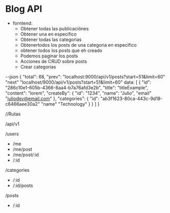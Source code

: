 # Blog API

- forntend:
  - Obtener todas las publicaciónes
  - Obtener una en especifico 
  - Obtener todas las categorias 
  - Obtenertodos los posts de una categoria en especifico
  - obtener todos los posts que eh creado
  - Podemos paginar los posts
  - Acciones de CRUD sobre posts
  - Crear categorias

--json
  {
    "total": 68,
    "prev": "localhost:9000/api/v1/posts?start=51&limit=60"
    "next" "localhost/9000/api/v1/posts?start=51&limit=60"
    data: [
      {
        "id": "286c10e1-605b-4366-8aa4-b7a76afd3e2b",
        "title": "titleExample",
        "content": "lorem",
        "createBy": {
          "id": "1234",
          "name": "Julio",
          "email" "juliodev@email.com"
        },
        "categories": {
          "id": "ab3f1623-80ca-443c-9d18-c6466aee30a2" 
          "name" "Technology"
        }
      }
    ]
  }

//Rutas 

/api/v1

/users
 - /me
 - /me/post
 - /me/post/:id
 - /:id

 /categories
 - /:id
 - /:id/posts

 /posts
 - /:id 
